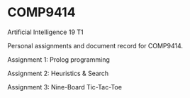 # COMP9414
Artificial Intelligence 19 T1

Personal assignments and document record for COMP9414.

Assignment 1: Prolog programming

Assignment 2: Heuristics & Search

Assignment 3: Nine-Board Tic-Tac-Toe
